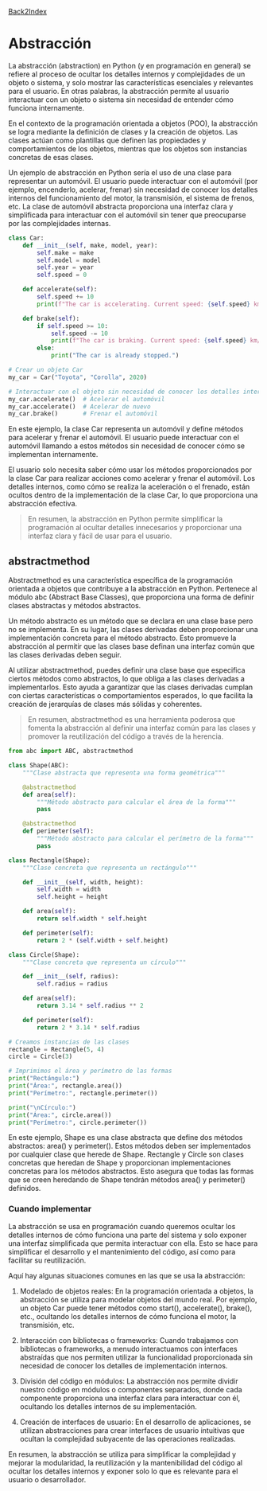 [Back2Index](https://github.com/jdmc/learning/blob/master/notes.md) 

# Abstracción 

La abstracción (abstraction) en Python (y en programación en general) se refiere al proceso de ocultar los detalles internos y complejidades de un objeto o sistema, y solo mostrar las características esenciales y relevantes para el usuario. En otras palabras, la abstracción permite al usuario interactuar con un objeto o sistema sin necesidad de entender cómo funciona internamente.

En el contexto de la programación orientada a objetos (POO), la abstracción se logra mediante la definición de clases y la creación de objetos. Las clases actúan como plantillas que definen las propiedades y comportamientos de los objetos, mientras que los objetos son instancias concretas de esas clases.

Un ejemplo de abstracción en Python sería el uso de una clase para representar un automóvil. El usuario puede interactuar con el automóvil (por ejemplo, encenderlo, acelerar, frenar) sin necesidad de conocer los detalles internos del funcionamiento del motor, la transmisión, el sistema de frenos, etc. La clase de automóvil abstracta proporciona una interfaz clara y simplificada para interactuar con el automóvil sin tener que preocuparse por las complejidades internas.

```python
class Car:
    def __init__(self, make, model, year):
        self.make = make
        self.model = model
        self.year = year
        self.speed = 0

    def accelerate(self):
        self.speed += 10
        print(f"The car is accelerating. Current speed: {self.speed} km/h")

    def brake(self):
        if self.speed >= 10:
            self.speed -= 10
            print(f"The car is braking. Current speed: {self.speed} km/h")
        else:
            print("The car is already stopped.")

# Crear un objeto Car
my_car = Car("Toyota", "Corolla", 2020)

# Interactuar con el objeto sin necesidad de conocer los detalles internos
my_car.accelerate()  # Acelerar el automóvil
my_car.accelerate()  # Acelerar de nuevo
my_car.brake()       # Frenar el automóvil

```

En este ejemplo, la clase Car representa un automóvil y define métodos para acelerar y frenar el automóvil. El usuario puede interactuar con el automóvil llamando a estos métodos sin necesidad de conocer cómo se implementan internamente.

El usuario solo necesita saber cómo usar los métodos proporcionados por la clase Car para realizar acciones como acelerar y frenar el automóvil. Los detalles internos, como cómo se realiza la aceleración o el frenado, están ocultos dentro de la implementación de la clase Car, lo que proporciona una abstracción efectiva.

>En resumen, la abstracción en Python permite simplificar la programación al ocultar detalles innecesarios y proporcionar una interfaz clara y fácil de usar para el usuario.

## abstractmethod

Abstractmethod es una característica específica de la programación orientada a objetos que contribuye a la abstracción en Python. Pertenece al módulo abc (Abstract Base Classes), que proporciona una forma de definir clases abstractas y métodos abstractos.

Un método abstracto es un método que se declara en una clase base pero no se implementa. En su lugar, las clases derivadas deben proporcionar una implementación concreta para el método abstracto. Esto promueve la abstracción al permitir que las clases base definan una interfaz común que las clases derivadas deben seguir.

Al utilizar abstractmethod, puedes definir una clase base que especifica ciertos métodos como abstractos, lo que obliga a las clases derivadas a implementarlos. Esto ayuda a garantizar que las clases derivadas cumplan con ciertas características o comportamientos esperados, lo que facilita la creación de jerarquías de clases más sólidas y coherentes.

>En resumen, abstractmethod es una herramienta poderosa que fomenta la abstracción al definir una interfaz común para las clases y promover la reutilización del código a través de la herencia.

```python
from abc import ABC, abstractmethod

class Shape(ABC):
    """Clase abstracta que representa una forma geométrica"""

    @abstractmethod
    def area(self):
        """Método abstracto para calcular el área de la forma"""
        pass

    @abstractmethod
    def perimeter(self):
        """Método abstracto para calcular el perímetro de la forma"""
        pass

class Rectangle(Shape):
    """Clase concreta que representa un rectángulo"""

    def __init__(self, width, height):
        self.width = width
        self.height = height

    def area(self):
        return self.width * self.height

    def perimeter(self):
        return 2 * (self.width + self.height)

class Circle(Shape):
    """Clase concreta que representa un círculo"""

    def __init__(self, radius):
        self.radius = radius

    def area(self):
        return 3.14 * self.radius ** 2

    def perimeter(self):
        return 2 * 3.14 * self.radius

# Creamos instancias de las clases
rectangle = Rectangle(5, 4)
circle = Circle(3)

# Imprimimos el área y perímetro de las formas
print("Rectángulo:")
print("Área:", rectangle.area())
print("Perímetro:", rectangle.perimeter())

print("\nCírculo:")
print("Área:", circle.area())
print("Perímetro:", circle.perimeter())


``` 
En este ejemplo, Shape es una clase abstracta que define dos métodos abstractos: area() y perimeter(). Estos métodos deben ser implementados por cualquier clase que herede de Shape. Rectangle y Circle son clases concretas que heredan de Shape y proporcionan implementaciones concretas para los métodos abstractos. Esto asegura que todas las formas que se creen heredando de Shape tendrán métodos area() y perimeter() definidos.

### Cuando implementar

La abstracción se usa en programación cuando queremos ocultar los detalles internos de cómo funciona una parte del sistema y solo exponer una interfaz simplificada que permita interactuar con ella. Esto se hace para simplificar el desarrollo y el mantenimiento del código, así como para facilitar su reutilización.

Aquí hay algunas situaciones comunes en las que se usa la abstracción:

1. Modelado de objetos reales: En la programación orientada a objetos, la abstracción se utiliza para modelar objetos del mundo real. Por ejemplo, un objeto Car puede tener métodos como start(), accelerate(), brake(), etc., ocultando los detalles internos de cómo funciona el motor, la transmisión, etc.

2. Interacción con bibliotecas o frameworks: Cuando trabajamos con bibliotecas o frameworks, a menudo interactuamos con interfaces abstraídas que nos permiten utilizar la funcionalidad proporcionada sin necesidad de conocer los detalles de implementación internos.

3. División del código en módulos: La abstracción nos permite dividir nuestro código en módulos o componentes separados, donde cada componente proporciona una interfaz clara para interactuar con él, ocultando los detalles internos de su implementación.

4. Creación de interfaces de usuario: En el desarrollo de aplicaciones, se utilizan abstracciones para crear interfaces de usuario intuitivas que ocultan la complejidad subyacente de las operaciones realizadas.

En resumen, la abstracción se utiliza para simplificar la complejidad y mejorar la modularidad, la reutilización y la mantenibilidad del código al ocultar los detalles internos y exponer solo lo que es relevante para el usuario o desarrollador.